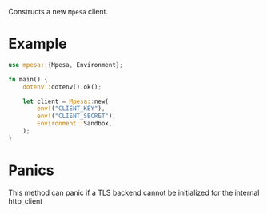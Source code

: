 Constructs a new `Mpesa` client.

# Example
```rust
use mpesa::{Mpesa, Environment};

fn main() {
    dotenv::dotenv().ok();

    let client = Mpesa::new(
        env!("CLIENT_KEY"),
        env!("CLIENT_SECRET"),
        Environment::Sandbox,
    );
}
```

 # Panics
 This method can panic if a TLS backend cannot be initialized for the internal http_client
